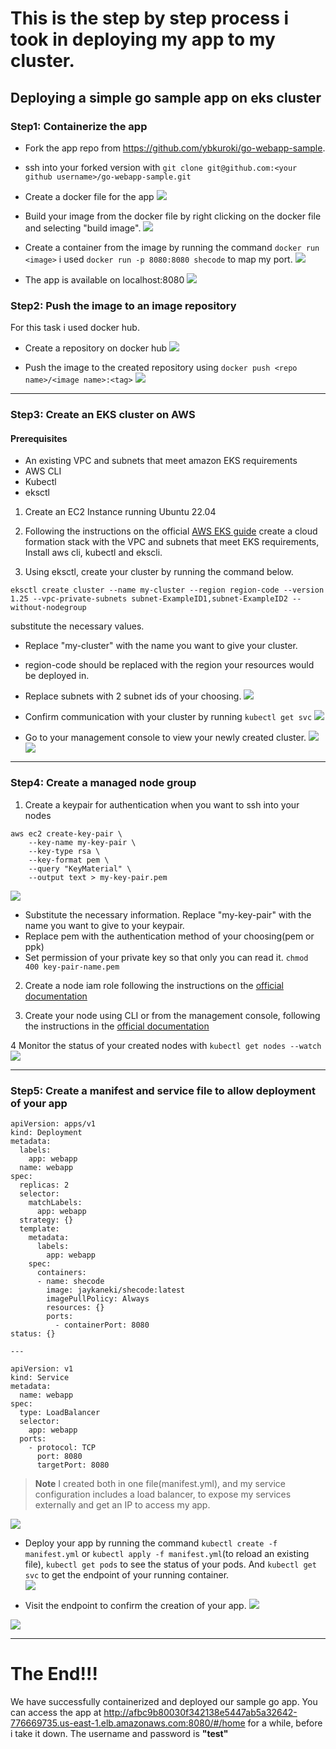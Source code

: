 # This is the step by step process i took in deploying my app to my cluster. 

## Deploying a simple go sample app on eks cluster 

### Step1: Containerize the app  
- Fork the app repo from https://github.com/ybkuroki/go-webapp-sample. 

- ssh into your forked version with `git clone git@github.com:<your github username>/go-webapp-sample.git` 

- Create a docker file for the app 
![](images/create%20docker%20file.png) 

- Build your image from the docker file by right clicking on the docker file and selecting "build image". 
![](images/docker%20image%20built.png)  

- Create a container from the image by running the command `docker run <image>` i used `docker run -p 8080:8080 shecode` to map my port. 
![](images/running%20container.png)  

- The app is available on localhost:8080 
![](images/working%20page.png)  


### Step2: Push the image to an image repository 

For this task i used docker hub.

- Create a repository on docker hub 
![](images/create%20dockerhub%20repo.png)   

- Push the image to the created repository using `docker push <repo name>/<image name>:<tag>` 
![](images/pushed%20image.png)  

---

### Step3: Create an EKS cluster on AWS 

#### Prerequisites 

- An existing VPC and subnets that meet amazon EKS requirements
- AWS CLI 
- Kubectl 
- eksctl 

1. Create an EC2 Instance running Ubuntu 22.04 

2. Following the instructions on the official [AWS EKS guide](https://docs.aws.amazon.com/eks/latest/userguide/create-cluster.html) create a cloud formation stack with the VPC and subnets that meet EKS requirements, Install aws cli, kubectl and ekscli. 

3. Using eksctl, create your cluster by running the command below. 

```
eksctl create cluster --name my-cluster --region region-code --version 1.25 --vpc-private-subnets subnet-ExampleID1,subnet-ExampleID2 --without-nodegroup
```
substitute the necessary values. 
- Replace "my-cluster" with the name you want to give your cluster. 
- region-code should be replaced with the region your resources would be deployed in. 
- Replace subnets with 2 subnet ids of your choosing. 
![](images/create%20cluster.png)  

- Confirm communication with your cluster by running `kubectl get svc` 
![](images/working%20kubectl.png)  

- Go to your management console to view your newly created cluster. 
![](images/eks%20mc.png)  
![](images/created%20kluster.png)  

---

### Step4: Create a managed node group 

1. Create a keypair for authentication when you want to ssh into your nodes 

```
aws ec2 create-key-pair \
    --key-name my-key-pair \
    --key-type rsa \
    --key-format pem \
    --query "KeyMaterial" \
    --output text > my-key-pair.pem
```
![](images/created%20node.png)  

- Substitute the necessary information. Replace "my-key-pair" with the name you want to give to your keypair. 
- Replace pem with the authentication method of your choosing(pem or ppk)
- Set permission of your private key so that only you can read it. `chmod 400 key-pair-name.pem`

2. Create a node iam role following the instructions on the [official documentation](https://docs.aws.amazon.com/eks/latest/userguide/create-node-role.html) 

3. Create your node using CLI or from the management console, following the instructions in the [official documentation](https://docs.aws.amazon.com/eks/latest/userguide/create-managed-node-group.html) 

4 Monitor the status of your created nodes with `kubectl get nodes --watch`
![](images/watch%20node%20creation.png)   

---

### Step5: Create a manifest and service file to allow deployment of your app 

```
apiVersion: apps/v1
kind: Deployment
metadata:
  labels:
    app: webapp
  name: webapp
spec:
  replicas: 2
  selector:
    matchLabels:
      app: webapp
  strategy: {}
  template:
    metadata:
      labels:
        app: webapp
    spec:
      containers:
      - name: shecode
        image: jaykaneki/shecode:latest
        imagePullPolicy: Always
        resources: {}
        ports:
          - containerPort: 8080
status: {}

---

apiVersion: v1
kind: Service
metadata:
  name: webapp
spec:
  type: LoadBalancer
  selector:
    app: webapp
  ports:
    - protocol: TCP
      port: 8080
      targetPort: 8080
```

>**Note** I created both in one file(manifest.yml), and my service configuration includes a load balancer, to expose my services externally and get an IP to access my app. 

![](images/yml%20file.png)  

- Deploy your app by running the command `kubectl create -f manifest.yml` or `kubectl apply -f manifest.yml`(to reload an existing file), `kubectl get pods` to see the status of your pods. And `kubectl get svc` to get the endpoint of your running container.  
![](images/working%2C%20running%20container.png)  

- Visit the endpoint to confirm the creation of your app. 
![](images/working%20app.png) 

![](images/api-books%20section.png)  

---

# The End!!! 

We have successfully containerized and deployed our sample go app. You can access the app at http://afbc9b80030f342138e5447ab5a32642-776669735.us-east-1.elb.amazonaws.com:8080/#/home for a while, before i take it down. The username and password is **"test"**
